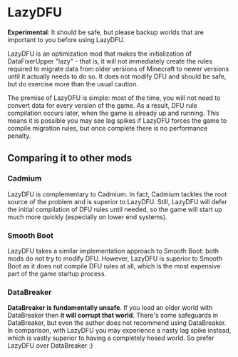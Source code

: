 # LazyDFU

**Experimental**: It should be safe, but please backup worlds that are important to you before using LazyDFU.

LazyDFU is an optimization mod that makes the initialization of DataFixerUpper "lazy" - that is, it
will not immediately create the rules required to migrate data from older versions of Minecraft to
newer versions until it actually needs to do so. It does not modify DFU and should be safe, but do
exercise more than the usual caution.

The premise of LazyDFU is simple: most of the time, you will not need to convert data for every version
of the game. As a result, DFU rule compilation occurs later, when the game is already up and running.
This means it is possible you may see lag spikes if LazyDFU forces the game to compile migration rules,
but once complete there is no performance penalty.

## Comparing it to other mods

### Cadmium

LazyDFU is complementary to Cadmium. In fact, Cadmium tackles the root source of the problem and is
superior to LazyDFU. Still, LazyDFU will defer the initial compilation of DFU rules until needed,
so the game will start up much more quickly (especially on lower end systems).

### Smooth Boot

LazyDFU takes a similar implementation approach to Smooth Boot: both mods do not try to modify DFU.
However, LazyDFU is superior to Smooth Boot as it does not compile DFU rules at all, which is the most
expensive part of the game startup process.

### DataBreaker

**DataBreaker is fundamentally unsafe**. If you load an older world with DataBreaker then **it will corrupt
that world**. There's some safeguards in DataBreaker, but even the author does not recommend using DataBreaker.
In comparison, with LazyDFU you may experience a nasty lag spike instead, which is vastly superior to having a
completely hosed world. So prefer LazyDFU over DataBreaker :)